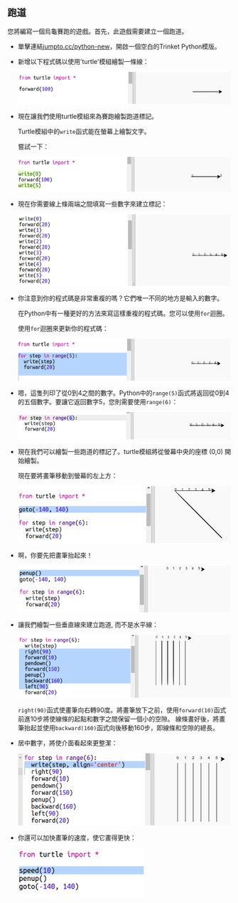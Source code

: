 ## 跑道

您將編寫一個烏龜賽跑的遊戲。首先，此遊戲需要建立一個跑道。

+ 單擊連結<a href="http://jumpto.cc/python-new" target="_blank">jumpto.cc/python-new</a>，開啟一個空白的Trinket Python模版。

+ 新增以下程式碼以使用'turtle'模組繪製一條線：
    
    ![截圖](images/race-forward.png)

+ 現在讓我們使用turtle模組來為賽跑繪製跑道標記。
    
    Turtle模組中的`write`函式能在螢幕上繪製文字。
    
    嘗試一下：
    
    ![截圖](images/race-markings1.png)

+ 現在你需要線上條兩端之間填寫一些數字來建立標記：
    
    ![截圖](images/race-markings2.png)

+ 你注意到你的程式碼是非常重複的嗎？它們唯一不同的地方是輸入的數字。
    
    在Python中有一種更好的方法來寫這樣重複的程式碼。您可以使用`for`迴圈。
    
    使用`for`迴圈來更新你的程式碼：
    
    ![截圖](images/race-for.png)

+ 嗯，這隻列印了從0到4之間的數字。Python中的`range(5)`函式將返回從0到4的五個數字。要讓它返回數字5，您則需要使用`range(6)`：
    
    ![截圖](images/race-range.png)

+ 現在我們可以繪製一些跑道的標記了。turtle模組將從螢幕中央的座標 (0,0) 開始繪製。
    
    現在要將畫筆移動到螢幕的左上方：
    
    ![截圖](images/race-goto.png)

+ 啊，你要先把畫筆抬起來！
    
    ![截圖](images/race-penup.png)

+ 讓我們繪製一些垂直線來建立跑道, 而不是水平線：
    
    ![截圖](images/race-lines.png)
    
    `right(90)`函式使畫筆向右轉90度。將畫筆放下之前，使用`forward(10)`函式前進10步將使線條的起點和數字之間保留一個小的空隙。 線條畫好後，將畫筆抬起並使用`backward(160)`函式向後移動160步，即線條和空隙的總長。

+ 居中數字，將使介面看起來更整潔：
    
    ![截圖](images/race-center.png)

+ 你還可以加快畫筆的速度，使它畫得更快：
    
    ![截圖](images/race-speed.png)